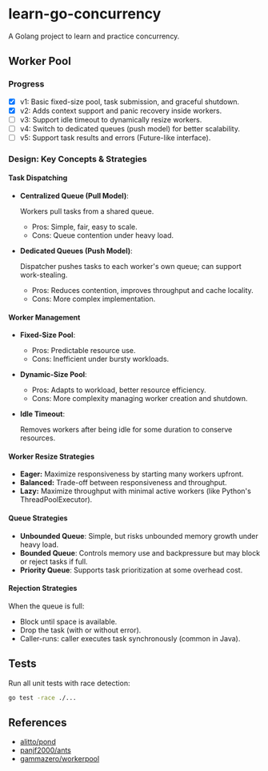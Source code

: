 # learn-go-concurrency

A Golang project to learn and practice concurrency.

## Worker Pool

### Progress

- [x] v1: Basic fixed-size pool, task submission, and graceful shutdown.
- [x] v2: Adds context support and panic recovery inside workers.
- [ ] v3: Support idle timeout to dynamically resize workers.
- [ ] v4: Switch to dedicated queues (push model) for better scalability.
- [ ] v5: Support task results and errors (Future-like interface).

### Design: Key Concepts & Strategies

#### Task Dispatching

- **Centralized Queue (Pull Model)**:

  Workers pull tasks from a shared queue.

  - Pros: Simple, fair, easy to scale.
  - Cons: Queue contention under heavy load.

- **Dedicated Queues (Push Model)**:

  Dispatcher pushes tasks to each worker's own queue; can support work-stealing.

  - Pros: Reduces contention, improves throughput and cache locality.
  - Cons: More complex implementation.

#### Worker Management

- **Fixed-Size Pool**:
  - Pros: Predictable resource use.
  - Cons: Inefficient under bursty workloads.

- **Dynamic-Size Pool**:
  - Pros: Adapts to workload, better resource efficiency.
  - Cons: More complexity managing worker creation and shutdown.

- **Idle Timeout**:

  Removes workers after being idle for some duration to conserve resources.

#### Worker Resize Strategies

- **Eager:** Maximize responsiveness by starting many workers upfront.
- **Balanced:** Trade-off between responsiveness and throughput.
- **Lazy:** Maximize throughput with minimal active workers (like Python's ThreadPoolExecutor).

#### Queue Strategies

- **Unbounded Queue**: Simple, but risks unbounded memory growth under heavy load.
- **Bounded Queue**: Controls memory use and backpressure but may block or reject tasks if full.
- **Priority Queue**: Supports task prioritization at some overhead cost.

#### Rejection Strategies

When the queue is full:

- Block until space is available.
- Drop the task (with or without error).
- Caller-runs: caller executes task synchronously (common in Java).

## Tests

Run all unit tests with race detection:

```sh
go test -race ./...
```

## References

- [alitto/pond](https://github.com/alitto/pond)
- [panjf2000/ants](https://github.com/panjf2000/ants)
- [gammazero/workerpool](https://github.com/gammazero/workerpool)

